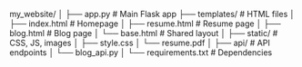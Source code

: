my_website/
│
├── app.py                # Main Flask app
├── templates/            # HTML files
│   ├── index.html        # Homepage
│   ├── resume.html       # Resume page
│   ├── blog.html         # Blog page
│   └── base.html         # Shared layout
│
├── static/               # CSS, JS, images
│   ├── style.css
│   └── resume.pdf
│
├── api/                  # API endpoints
│   └── blog_api.py
│
└── requirements.txt      # Dependencies